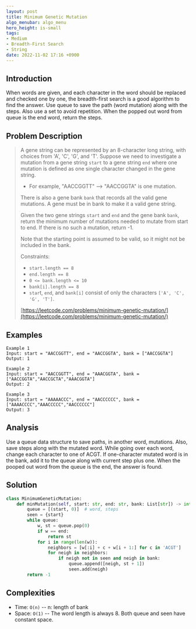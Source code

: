 ```yaml
---
layout: post
title: Minimum Genetic Mutation
algo_menubar: algo_menu
hero_height: is-small
tags:
- Medium
- Breadth-First Search
- String
date: 2022-11-02 17:16 +0900
---
```

## Introduction
When words are given, and each character in the word should be replaced and checked one by one,
the breadth-first search is a good algorithm to find the answer.
Use queue to save the path (word mutation) along with the steps.
Also use a set to avoid repetition.
When the popped out word from queue is the end word, return the steps.


## Problem Description
> A gene string can be represented by an 8-character long string, with choices from 'A', 'C', 'G', and 'T'.
> Suppose we need to investigate a mutation from a gene string `start` to a gene string `end` where one mutation is
> defined as one single character changed in the gene string.
> - For example, "AACCGGTT" --> "AACCGGTA" is one mutation.
>
> There is also a gene bank `bank` that records all the valid gene mutations. A gene must be in bank to make it a valid
> gene string.
>
> Given the two gene strings `start` and `end` and the gene bank `bank`, return the minimum number of mutations needed
> to mutate from start to end. If there is no such a mutation, return -1.
>
> Note that the starting point is assumed to be valid, so it might not be included in the bank.
>
> Constraints:
> - `start.length == 8`
> - `end.length == 8`
> - `0 <= bank.length <= 10`
> - `bank[i].length == 8`
> - `star`t, `end`, and `bank[i]` consist of only the characters `['A', 'C', 'G', 'T']`.
>
> [https://leetcode.com/problems/minimum-genetic-mutation/](https://leetcode.com/problems/minimum-genetic-mutation/)

## Examples
```
Example 1
Input: start = "AACCGGTT", end = "AACCGGTA", bank = ["AACCGGTA"]
Output: 1
```

```
Example 2
Input: start = "AACCGGTT", end = "AAACGGTA", bank = ["AACCGGTA","AACCGCTA","AAACGGTA"]
Output: 2
```

```
Example 3
Input: start = "AAAAACCC", end = "AACCCCCC", bank = ["AAAACCCC","AAACCCCC","AACCCCCC"]
Output: 3
```

## Analysis
Use a queue data structure to save paths, in another word, mutations.
Also, save steps along with the mutated word.
While going over each word, change each character to one of ACGT.
If one-character mutated word is in the bank, add it to the queue along with current step plus one.
When the pooped out word from the queue is the end, the answer is found.

## Solution
```python
class MinimumGeneticMutation:
    def minMutation(self, start: str, end: str, bank: List[str]) -> int:
        queue = [(start, 0)]  # word, steps
        seen = {start}
        while queue:
            w, st = queue.pop(0)
            if w == end:
                return st
            for i in range(len(w)):
                neighbors = [w[:i] + c + w[i + 1:] for c in 'ACGT']
                for neigh in neighbors:
                    if neigh not in seen and neigh in bank:
                        queue.append([neigh, st + 1])
                        seen.add(neigh)
        return -1
```

## Complexities
- Time: `O(n)` -- n: length of bank
- Space: `O(1)` -- The word length is always 8. Both queue and seen have constant space.
